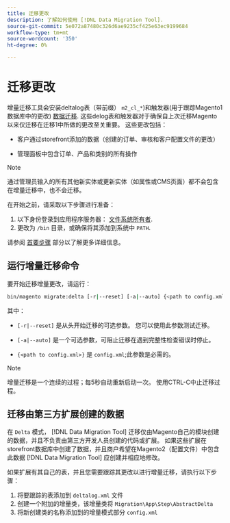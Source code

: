 ```yaml
---
title: 迁移更改
description: 了解如何使用 [!DNL Data Migration Tool].
source-git-commit: 5e072a87480c326d6ae9235cf425e63ec9199684
workflow-type: tm+mt
source-wordcount: '350'
ht-degree: 0%

---
```



# 迁移更改

增量迁移工具会安装deltalog表（带前缀） `m2_cl_*`)和触发器(用于跟踪Magento1数据库中的更改) [数据迁移](data.md). 这些delog表和触发器对于确保自上次迁移Magento以来仅迁移在迁移1中所做的更改至关重要。 这些更改包括：

* 客户通过storefront添加的数据（创建的订单、审核和客户配置文件的更改）

* 管理面板中包含订单、产品和类别的所有操作

>[!NOTE]
>
>通过管理员输入的所有其他新实体或更新实体（如属性或CMS页面）都不会包含在增量迁移中，也不会迁移。


在开始之前，请采取以下步骤进行准备：

1. 以下身份登录到应用程序服务器： [文件系统所有者](../../../installation/prerequisites/file-system/overview.md).
1. 更改为 `/bin` 目录，或确保将其添加到系统中 `PATH`.

请参阅 [首要步骤](overview.md#first-steps) 部分以了解更多详细信息。

## 运行增量迁移命令

要开始迁移增量更改，请运行：

```bash
bin/magento migrate:delta [-r|--reset] [-a|--auto] {<path to config.xml>}
```

其中：

* `[-r|--reset]` 是从头开始迁移的可选参数。 您可以使用此参数测试迁移。

* `[-a|--auto]` 是一个可选参数，可阻止迁移在遇到完整性检查错误时停止。

* `{<path to config.xml>}` 是 `config.xml`;此参数是必需的。

>[!NOTE]
>
>增量迁移是一个连续的过程；每5秒自动重新启动一次。 使用CTRL-C中止迁移过程。


## 迁移由第三方扩展创建的数据

在 `Delta` 模式， [!DNL Data Migration Tool] 迁移仅由Magento自己的模块创建的数据，并且不负责由第三方开发人员创建的代码或扩展。 如果这些扩展在storefront数据库中创建了数据，并且商户希望在Magento2（配置文件）中包含此数据 [!DNL Data Migration Tool] 应创建并相应地修改。

如果扩展有其自己的表，并且您需要跟踪其更改以进行增量迁移，请执行以下步骤：

1. 将要跟踪的表添加到 `deltalog.xml` 文件
1. 创建一个附加的增量类，该增量类将 `Migration\App\Step\AbstractDelta`
1. 将新创建类的名称添加到的增量模式部分 `config.xml`

